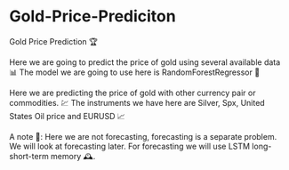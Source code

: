 # Gold-Price-Prediciton
Gold Price Prediction 🏆

Here we are going to predict the price of gold using several available data 📊
The model we are going to use here is RandomForestRegressor 🌳

Here we are predicting the price of gold with other currency pair or commodities. 💹
The instruments we have here are Silver, Spx, United States Oil price and EURUSD 📈

A note 📝: Here we are not forecasting, forecasting is a separate problem.
We will look at forecasting later. For forecasting we will use LSTM long-short-term memory 🕰️.
